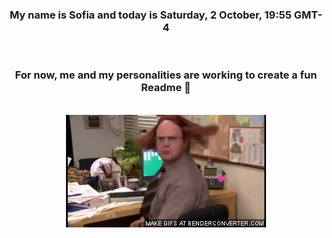 


<div align="center">
<h3 >My name is Sofia and today is Saturday, 2 October, 19:55 GMT-4</h3><br>
<h3 >For now, me and my personalities are working to create a fun Readme 👋
</h3><br>
<img src='img/dwight.gif' alt='working...'/>
</div>
